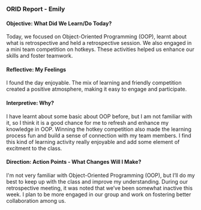### ORID Report - Emily ###


#### Objective: What Did We Learn/Do Today?
Today, we focused on Object-Oriented Programming (OOP), learnt about what is retrospective and held a retrospective session. We also engaged in a mini team competition on hotkeys. These activities helped us enhance our skills and foster teamwork.

#### Reflective: My Feelings
I found the day enjoyable. The mix of learning and friendly competition created a positive atmosphere, making it easy to engage and participate.

#### Interpretive: Why?
I have learnt about some basic about OOP before, but I am not familiar with it, so I think it is a good chance for me to refresh and enhance my knowledge in OOP. 
Winning the hotkey competition also made the learning process fun and build a sense of connection with my team members. I find this kind of learning activity really enjoyable and add some element of excitment to the class. 

#### Direction: Action Points - What Changes Will I Make?
I'm not very familiar with Object-Oriented Programming (OOP), but I’ll do my best to keep up with the class and improve my understanding. During our retrospective meeting, it was noted that we’ve been somewhat inactive this week. I plan to be more engaged in our group and work on fostering better collaboration among us.